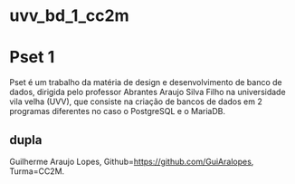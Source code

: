 # uvv_bd_1_cc2m

# Pset 1 

Pset é um trabalho da matéria de design e desenvolvimento de banco de dados, dirigida pelo professor Abrantes Araujo Silva Filho na universidade vila velha (UVV), que consiste na criação de bancos de dados em 2 programas diferentes no caso o PostgreSQL e o MariaDB.

## dupla

Guilherme Araujo Lopes, Github=https://github.com/GuiAralopes, Turma=CC2M.
